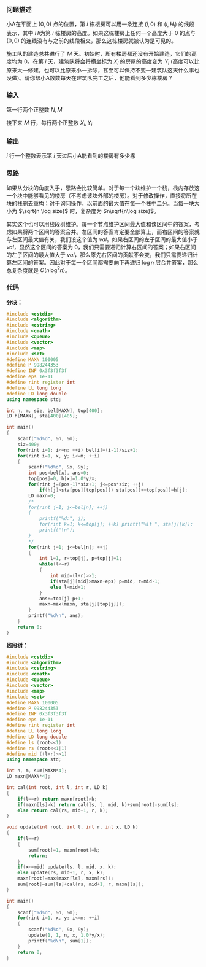 ### 问题描述
小A在平面上 $(0,0)$ 点的位置，第 $i$ 栋楼房可以用一条连接 $(i,0)$ 和 $(i,H_i)$ 的线段表示，其中 $Hi$为第 $i$ 栋楼房的高度。如果这栋楼房上任何一个高度大于 $0$ 的点与 $(0,0)$ 的连线没有与之前的线段相交，那么这栋楼房就被认为是可见的。

施工队的建造总共进行了 $M$ 天。初始时，所有楼房都还没有开始建造，它们的高度均为 $0$。在第 $i$ 天，建筑队将会将横坐标为 $X_i$ 的房屋的高度变为 $Y_i$ (高度可以比原来大—修建，也可以比原来小—拆除，甚至可以保持不变—建筑队这天什么事也没做)。请你帮小A数数每天在建筑队完工之后，他能看到多少栋楼房？


### 输入
第一行两个正整数 $N,M$

接下来 $M$ 行，每行两个正整数 $X_i,Y_i$

### 输出

$i$ 行一个整数表示第 $i$ 天过后小A能看到的楼房有多少栋

### 思路
如果从分块的角度入手，思路会比较简单。对于每一个块维护一个栈，栈内存放这一个块中能够看见的楼房（不考虑该块外部的楼房）。对于修改操作，直接将所在块的栈删去重构；对于询问操作，以前面的最大值在每一个栈中二分。当每一块大小为 $\sqrt{n \log size}$ 时，复杂度为 $n\sqrt{n\log size}$。

其实这个也可以用线段树维护。每一个节点维护区间最大值和该区间中的答案，考虑如果将两个区间的答案合并。左区间的答案肯定要全部算上，而右区间的答案就与左区间最大值有关，我们设这个值为 $val$。如果右区间的左子区间的最大值小于 $val$，显然这个区间的答案为 $0$，我们只需要递归计算右区间的答案；如果右区间的左子区间的最大值大于 $val$，那么原先右区间的贡献不会变，我们只需要递归计算左区间的答案。因此对于每一个区间都需要向下再递归 $\log n$ 层合并答案，那么总复杂度就是 $O(n\log^2 n)$。

### 代码
**分块：**
```cpp
#include <cstdio>
#include <algorithm>
#include <cstring>
#include <cmath>
#include <queue>
#include <vector>
#include <map>
#include <set>
#define MAXN 100005
#define P 998244353
#define INF 0x3f3f3f3f
#define eps 1e-11
#define rint register int
#define LL long long
#define LD long double
using namespace std;

int n, m, siz, bel[MAXN], top[400];
LD h[MAXN], sta[400][405];

int main()
{
    scanf("%d%d", &n, &m);
    siz=400;
    for(rint i=1; i<=n; ++i) bel[i]=(i-1)/siz+1;
    for(rint i=1, x, y; i<=m; ++i)
    {
        scanf("%d%d", &x, &y);
        int pos=bel[x], ans=0;
        top[pos]=0, h[x]=1.0*y/x;
        for(rint j=(pos-1)*siz+1; j<=pos*siz; ++j)
            if(h[j]>sta[pos][top[pos]]) sta[pos][++top[pos]]=h[j];
        LD maxn=0;
        /*
        for(rint j=1; j<=bel[n]; ++j)
        {
            printf("%d:", j);
            for(rint k=1; k<=top[j]; ++k) printf("%lf ", sta[j][k]);
            printf("\n");
        }
        */
        for(rint j=1; j<=bel[n]; ++j)
        {
            int l=1, r=top[j], p=top[j]+1;
            while(l<=r)
            {
                int mid=(l+r)>>1;
                if(sta[j][mid]>maxn+eps) p=mid, r=mid-1;
                else l=mid+1;
            }
            ans+=top[j]-p+1;
            maxn=max(maxn, sta[j][top[j]]);
        }
        printf("%d\n", ans);
    }
    return 0;
}
```
**线段树：**
```cpp
#include <cstdio>
#include <algorithm>
#include <cstring>
#include <cmath>
#include <queue>
#include <vector>
#include <map>
#include <set>
#define MAXN 100005
#define P 998244353
#define INF 0x3f3f3f3f
#define eps 1e-11
#define rint register int
#define LL long long
#define LD long double
#define ls (root<<1)
#define rs (root<<1|1)
#define mid ((l+r)>>1)
using namespace std;

int n, m, sum[MAXN*4];
LD maxn[MAXN*4];

int cal(int root, int l, int r, LD k)
{
    if(l==r) return maxn[root]>k;
    if(maxn[ls]>k) return cal(ls, l, mid, k)+sum[root]-sum[ls];
    else return cal(rs, mid+1, r, k);
}

void update(int root, int l, int r, int x, LD k)
{
    if(l==r)
    {
        sum[root]=1, maxn[root]=k;
        return;
    }
    if(x<=mid) update(ls, l, mid, x, k);
    else update(rs, mid+1, r, x, k);
    maxn[root]=max(maxn[ls], maxn[rs]);
    sum[root]=sum[ls]+cal(rs, mid+1, r, maxn[ls]);
}

int main()
{
    scanf("%d%d", &n, &m);
    for(rint i=1, x, y; i<=m; ++i)
    {
        scanf("%d%d", &x, &y);
        update(1, 1, n, x, 1.0*y/x);
        printf("%d\n", sum[1]);
    }
    return 0;
}
```